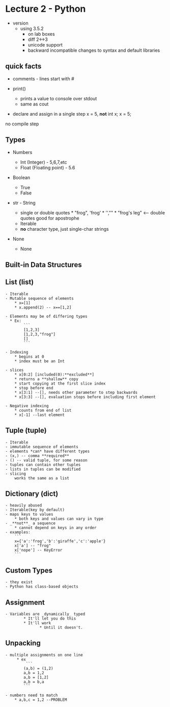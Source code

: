 Lecture 2 - Python
==================

 + version
   - using 3.5.2
	 - on lab boxes
	 - diff 2<->3
	 - unicode support
	 - backward incompatible changes to syntax and default libraries

quick facts
-----------

+ comments - lines start with #

+ print()
	- prints a value to console over stdout
	- same as cout

+ declare and assign in a single step
	x = 5, **not** int x; x = 5;

no compile step

Types
-----

+ Numbers
	- Int (Integer) - 5,6,7,etc
	- Float (Floating point) - 5.6

+ Boolean
	- True
	- False

+ str - String
	- single or double quotes
			* "frog", 'frog'
		  * '',""
		  * "frog's leg" <-- double quotes good for apostrophe
	- Iterable
	- **no** character type, just single-char strings

+ None
	- None

Built-in Data Structures
------------------------

## List (list)

	- Iterable
	- Mutable sequence of elements
		* x=[1]
		* x.append(2) -- x==[1,2]

	- Elements may be of differing types
	  * Ex:
			```
			[1,2,3]
			[1,2,3,"frog"]
			[]
			```

	- Indexing
		* begins at 0
		* index must be an Int

	- slices
		* x[0:2] [included(0):**excluded**]
		* returns a **shallow** copy
		* start copying at the first slice index
		* stop before end
		* x[3:1] --[], needs other parameter to step backwards
		* x[3:3] --[], evaluation stops before including first element

	- Negative indexing
		* counts from end of list
		* x[-1] --last element


## Tuple (tuple)

	- Iterable
	- immutable sequence of elements
	- elements *can* have different types
	- (x,) -- comma **required**
	- () -- valid tuple, for some reason
	- tuples can contain other tuples
	- lists in tuples can be modified
	- slicing
		works the same as a list


## Dictionary (dict)
	- heavily abused
	- Iterable(key by default)
	- maps keys to values
		* both keys and values can vary in type
	- _**not**_ a sequence
		* cannot depend on keys in any order
	- examples:
		```
		x={'a':'frog','b':'giraffe','c':'apple'}
		x['a'] -- "frog"
		x['nope'] -- KeyError
		```


## Custom Types
	- they exist
	- Python has class-based objects


Assignment
----------

	- Variables are _dynamically_ typed
			* It'll let you do this
			* It'll work
				   * Until it doesn't.


Unpacking
---------

	- multiple assignments on one line
		 * ex
			 ```
			(a,b) = (1,2)
			a,b = 1,2
			a,b = [1,2]
			a,b = b,a
			```

	- numbers need to match
		* a,b,c = 1,2 --PROBLEM
